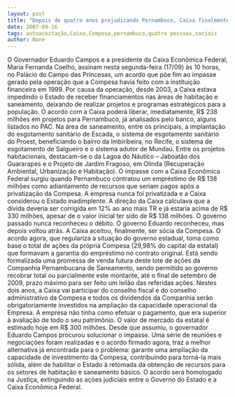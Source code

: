```yaml
---
layout: post
title: "Depois de quatro anos prejudicando Pernambuco, Caixa finalmente aceita ser sócia da Compesa"
date: 2007-09-16
tags: autoaceitação,Caixa,Compesa,pernambuco,quatro pessoas,sociais
author: None
---
```

O Governador Eduardo Campos e a presidente da Caixa Econ&ocirc;mica Federal, Maria Fernanda Coelho, assinam nesta segunda-feira (17/09) &agrave;s 10 horas, no Pal&aacute;cio do Campo das Princesas, um acordo que p&otilde;e fim ao impasse gerado pela opera&ccedil;&atilde;o que a Compesa havia feito com a institui&ccedil;&atilde;o financeira em 1999. 
Por causa da opera&ccedil;&atilde;o, desde 2003, a Caixa estava impedindo o Estado de receber financiamentos nas &aacute;reas de habita&ccedil;&atilde;o e saneamento, deixando de realizar projetos e programas estrat&eacute;gicos para a popula&ccedil;&atilde;o. 
O acordo com a Caixa poder&aacute; liberar, imediatamente, R$ 238 milh&otilde;es em projetos para Pernambuco, j&aacute; analisados pelo banco, alguns listados no PAC. 
Na &aacute;rea de saneamento, entre os principais, a implanta&ccedil;&atilde;o do esgotamento sanit&aacute;rio de Escada, o sistema de esgotamento sanit&aacute;rio do Proest, beneficiando o bairro da Imbiribeira, no Recife, o sistema de esgotamento de Salgueiro e o sistema adutor de Munda&uacute;. 
Entre os projetos habitacionais, destacam-se o da Lagoa do N&aacute;utico &ndash; Jaboat&atilde;o dos Guararapes e o Projeto de Jardim Fragoso, em Olinda (Recupera&ccedil;&atilde;o Ambiental, Urbaniza&ccedil;&atilde;o e Habita&ccedil;&atilde;o). 
O impasse com a Caixa Econ&ocirc;mica Federal surgiu quando Pernambuco contratou um empr&eacute;stimo de R$ 138 milh&otilde;es como adiantamento de recursos que seriam pagos ap&oacute;s a privatiza&ccedil;&atilde;o da Compesa. A empresa nunca foi privatizada e a Caixa considerou o Estado inadimplente. 
A dire&ccedil;&atilde;o da Caixa calculava que a d&iacute;vida deveria ser corrigida em 12% ao ano mais TR e j&aacute; estaria acima de R$ 330 milh&otilde;es, apesar de o valor inicial ter sido de R$ 138 milh&otilde;es. O governo passado nunca reconheceu o d&eacute;bito. O governo Eduardo reconheceu, mas depois voltou atr&aacute;s. A Caixa aceitou, finalmente, ser s&oacute;cia da Compesa.
O acordo agora, que regulariza a situa&ccedil;&atilde;o do governo estadual, toma como base o total de a&ccedil;&otilde;es da pr&oacute;pria Compesa (29,98% do capital da estatal) que formavam a garantia do empr&eacute;stimo no contrato original. Est&aacute; sendo formalizada uma promessa de venda futura deste lote de a&ccedil;&otilde;es da Companhia Pernambucana de Saneamento, sendo permitido ao governo recobrar total ou parcialmente este montante, at&eacute; o final de setembro de 2009, prazo m&aacute;ximo para ser feito um leil&atilde;o das referidas a&ccedil;&otilde;es. 
Nestes dois anos, a Caixa vai participar do conselho fiscal e do conselho administrativo da Compesa e todos os dividendos da Companhia ser&atilde;o obrigatoriamente investidos na amplia&ccedil;&atilde;o da capacidade operacional da Empresa. 
A empresa n&atilde;o tinha como efetuar o pagamento, que era superior &agrave; avalia&ccedil;&atilde;o de todo o seu patrim&ocirc;nio. O valor de mercado da estatal &eacute; estimado hoje em R$ 300 milh&otilde;es. Desde que assumiu, o governador Eduardo Campos procurou solucionar o impasse. 
Uma s&eacute;rie de reuni&otilde;es e negocia&ccedil;&otilde;es foram realizadas e o acordo firmado agora, traz a melhor alternativa j&aacute; encontrada para o problema: garante uma amplia&ccedil;&atilde;o da capacidade de investimento da Compesa, contribuindo para torn&aacute;-la mais s&oacute;lida, al&eacute;m de habilitar o Estado &agrave; retomada da obten&ccedil;&atilde;o de recursos para os setores de habita&ccedil;&atilde;o e saneamento b&aacute;sico. 
O acordo ser&aacute; homologado na Justi&ccedil;a, extinguindo as a&ccedil;&otilde;es judiciais entre o Governo do Estado e a Caixa Econ&ocirc;mica Federal.&nbsp; 